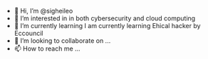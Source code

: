 - 👋 Hi, I’m @sigheileo
- 👀 I’m interested in in both cybersecurity and cloud computing
- 🌱 I’m currently learning I am currently learning Ehical hacker by Eccouncil
- 💞️ I’m looking to collaborate on ...
- 📫 How to reach me ...

<!---
sigheileo/sigheileo is a ✨ special ✨ repository because its `README.md` (this file) appears on your GitHub profile.
You can click the Preview link to take a look at your changes.
--->
